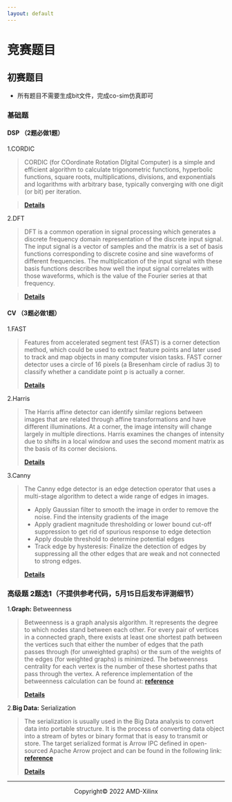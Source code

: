 ```yaml
---
layout: default
---
```


# 竞赛题目

## **初赛题目**
- 所有题目不需要生成bit文件，完成co-sim仿真即可

### 基础题 

#### DSP （2题必做1题）

1.CORDIC

  > CORDIC (for COordinate Rotation DIgital Computer) is a simple and efficient algorithm to calculate trigonometric functions, hyperbolic functions, square roots, multiplications, divisions, and exponentials and logarithms with arbitrary base, typically converging with one digit (or bit) per iteration.

  >
  > [**Details**](https://github.com/xupsh/ccc/tree/main/problems/cordic)


2.DFT

  > DFT is a common operation in signal processing which generates a discrete frequency domain representation of the discrete input signal. The input signal is a vector of samples and the matrix is a set of basis functions corresponding to discrete cosine and sine waveforms of different frequencies. The multiplication of the input signal with these basis functions describes how well the input signal correlates with those waveforms, which is the value of the Fourier series at that frequency.


  >
  > [**Details**](https://github.com/xupsh/ccc/tree/main/problems/DFT)

#### CV （3题必做1题）

1.FAST

  > Features from accelerated segment test (FAST) is a corner detection method, which could be used to extract feature points and later used to track and map objects in many computer vision tasks. FAST corner detector uses a circle of 16 pixels (a Bresenham circle of radius 3) to classify whether a candidate point p is actually a corner. 
  >
  > [**Details**](https://github.com/xupsh/ccc/tree/main/problems/fast)

2.Harris

  > The Harris affine detector can identify similar regions between images that are related through affine transformations and have different illuminations. At a corner, the image intensity will change largely in multiple directions. Harris examines the changes of intensity due to shifts in a local window and uses the second moment matrix as the basis of its corner decisions.
  >
  > [**Details**](https://github.com/xupsh/ccc/tree/main/problems/harris)

3.Canny

  > The Canny edge detector is an edge detection operator that uses a multi-stage algorithm to detect a wide range of edges in images. 
  > + Apply Gaussian filter to smooth the image in order to remove the noise. Find the intensity gradients of the image
  > + Apply gradient magnitude thresholding or lower bound cut-off suppression to get rid of spurious response to edge detection
  > + Apply double threshold to determine potential edges
  > + Track edge by hysteresis: Finalize the detection of edges by suppressing all the other edges that are weak and not connected to strong edges.
  >
  > [**Details**](https://github.com/xupsh/ccc/tree/main/problems/canny)


### 高级题 2题选1（不提供参考代码，5月15日后发布评测细节）

1.**Graph:** Betweenness
  
  > Betweenness is a graph analysis algorithm. It represents the degree to which nodes stand between each other. For every pair of vertices in a connected graph, there exists at least one shortest path between the vertices such that either the number of edges that the path passes through (for unweighted graphs) or the sum of the weights of the edges (for weighted graphs) is minimized. The betweenness centrality for each vertex is the number of these shortest paths that pass through the vertex.
  > A reference implementation of the betweenness calculation can be found at: [**reference**](https://gitenterprise.xilinx.com/qianqiao/ccc2021/blob/main/problems/betweenness/test.cpp#L84)
  >
  > [**Details**](https://github.com/xupsh/ccc/tree/main/problems/betweenness)

2.**Big Data:** Serialization

  > The serialization is usually used in the Big Data analysis to convert data into portable structure. It is the process of converting data object into a stream of bytes or binary format that is easy to transmit or store. The target serialized format is Arrow IPC defined in open-sourced Apache Arrow project and can be found in the following link: [**reference**](https://github.com/apache/arrow/blob/master/docs/source/format/Columnar.rst#serialization-and-interprocess-communication-ipc)
  >
  > [**Details**](https://github.com/xupsh/ccc/tree/main/problems/serialization)



<!--

!-->  

---------------------------------------
<p align="center">Copyright&copy; 2022 AMD-Xilinx</p>